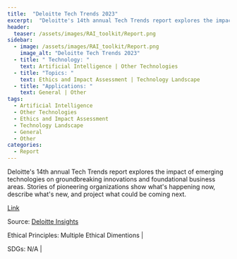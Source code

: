 ```yaml
---
title:  "Deloitte Tech Trends 2023"  
excerpt:  "Deloitte's 14th annual Tech Trends report explores the impact of emerging techno (...)"  
header:
  teaser: /assets/images/RAI_toolkit/Report.png
sidebar:
  - image: /assets/images/RAI_toolkit/Report.png
    image_alt: "Deloitte Tech Trends 2023"
  - title: " Technology: "
    text: Artificial Intelligence | Other Technologies
  - title: "Topics: " 
    text: Ethics and Impact Assessment | Technology Landscape
  - title: "Applications: " 
    text: General | Other
tags:
  - Artificial Intelligence
  - Other Technologies
  - Ethics and Impact Assessment
  - Technology Landscape
  - General
  - Other
categories:
  - Report
---
```

Deloitte's 14th annual Tech Trends report explores the impact of emerging technologies on groundbreaking innovations and foundational business areas. Stories of pioneering organizations show what's happening now, describe what's new, and project what could be coming next.

[Link](https://www2.deloitte.com/us/en/insights/focus/tech-trends.html?icid=learn_more_content_click)

Source: [Deloitte Insights](https://www2.deloitte.com/us/en/insights.html)

Ethical Principles: Multiple Ethical Dimentions | 

SDGs: N/A | 
